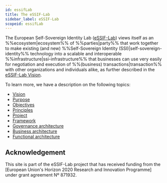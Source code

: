 ```yaml
---
id: essifLab
title: The eSSIF-Lab
sidebar_label: eSSIF-Lab
scopeid: essifLab
---
```


The European Self-Sovereign Identity Lab ([eSSIF-Lab](https://essif-lab.eu/)) views itself as an %%ecosystem|ecosystem%% of %%parties|party%% that work together to make existing (and new) %%Self-Sovereign Identity (SSI)|self-sovereign-identity%% technology into a scalable and interoperable %%infrastructure|ssi-infrastructure%% that businesses can use very easily for negotiation and execution of %%(business) transactions|transaction%% with other organizations and individuals alike, as further described in the [eSSIF-Lab Vision](vision-and-purpose).

To learn more, we have a description on the following topics:
- [Vision](essifLab-vision)
- [Purpose](essifLab-purpose)
- [Objectives](essifLab-objectives)
- [Principles](essifLab-principles)
- [Project](essifLab-project)
- [Framework](essifLab-framework)
- [Governance architecture](essifLab-governance)
- [Business architecture](essifLab-fw-bus-arch)
- [Functional architecture](essifLab-fw-func-arch)

## Acknowledgement

This site is part of the eSSIF-Lab project that has received funding from the [European Union's Horizon 2020 Research and Innovation Programme] under grant agreement Nº 871932.